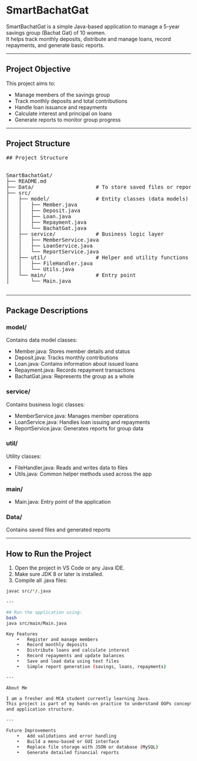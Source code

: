 # SmartBachatGat

SmartBachatGat is a simple Java-based application to manage a 5-year savings group (Bachat Gat) of 10 women.  
It helps track monthly deposits, distribute and manage loans, record repayments, and generate basic reports.

---

## Project Objective

This project aims to:
- Manage members of the savings group
- Track monthly deposits and total contributions
- Handle loan issuance and repayments
- Calculate interest and principal on loans
- Generate reports to monitor group progress

---

## Project Structure

<pre>
## Project Structure


SmartBachatGat/
├── README.md
├── Data/                    # To store saved files or reports
├── src/
│   ├── model/               # Entity classes (data models)
│   │   ├── Member.java
│   │   ├── Deposit.java
│   │   ├── Loan.java
│   │   ├── Repayment.java
│   │   └── BachatGat.java
│   ├── service/             # Business logic layer
│   │   ├── MemberService.java
│   │   ├── LoanService.java
│   │   └── ReportService.java
│   ├── util/                # Helper and utility functions
│   │   ├── FileHandler.java
│   │   └── Utils.java
│   └── main/                # Entry point
│       └── Main.java

</pre>
---

## Package Descriptions

### model/
Contains data model classes:
- Member.java: Stores member details and status
- Deposit.java: Tracks monthly contributions
- Loan.java: Contains information about issued loans
- Repayment.java: Records repayment transactions
- BachatGat.java: Represents the group as a whole

### service/
Contains business logic classes:
- MemberService.java: Manages member operations
- LoanService.java: Handles loan issuing and repayments
- ReportService.java: Generates reports for group data

### util/
Utility classes:
- FileHandler.java: Reads and writes data to files
- Utils.java: Common helper methods used across the app

### main/
- Main.java: Entry point of the application

### Data/
Contains saved files and generated reports

---

## How to Run the Project

1. Open the project in VS Code or any Java IDE.
2. Make sure JDK 8 or later is installed.
3. Compile all .java files:

```bash
javac src/*/.java

---

## Run the application using:
bash
java src/main/Main.java

Key Features
	•	Register and manage members
	•	Record monthly deposits
	•	Distribute loans and calculate interest
	•	Record repayments and update balances
	•	Save and load data using text files
	•	Simple report generation (savings, loans, repayments)

---

About Me

I am a fresher and MCA student currently learning Java.
This project is part of my hands-on practice to understand OOPs concepts, file handling, 
and application structure.

---

Future Improvements
	•	Add validations and error handling
	•	Build a menu-based or GUI interface
	•	Replace file storage with JSON or database (MySQL)
	•	Generate detailed financial reports
